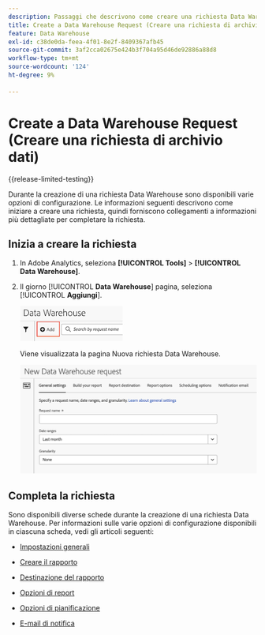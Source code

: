 ```yaml
---
description: Passaggi che descrivono come creare una richiesta Data Warehouse.
title: Create a Data Warehouse Request (Creare una richiesta di archivio dati)
feature: Data Warehouse
exl-id: c38de0da-feea-4f01-8e2f-8409367afb45
source-git-commit: 3af2cca02675e424b3f704a95d46de92886a88d8
workflow-type: tm+mt
source-wordcount: '124'
ht-degree: 9%

---
```


# Create a Data Warehouse Request (Creare una richiesta di archivio dati)

{{release-limited-testing}}

Durante la creazione di una richiesta Data Warehouse sono disponibili varie opzioni di configurazione. Le informazioni seguenti descrivono come iniziare a creare una richiesta, quindi forniscono collegamenti a informazioni più dettagliate per completare la richiesta.

## Inizia a creare la richiesta

1. In Adobe Analytics, seleziona **[!UICONTROL Tools]** > **[!UICONTROL Data Warehouse]**.

1. Il giorno [!UICONTROL **Data Warehouse**] pagina, seleziona [!UICONTROL **Aggiungi**].

   ![Pulsante per aggiungere una richiesta](assets/dw-add-request.png)

   Viene visualizzata la pagina Nuova richiesta Data Warehouse.

   ![Scheda Impostazioni generali](assets/dw-general-settings.png)

## Completa la richiesta

Sono disponibili diverse schede durante la creazione di una richiesta Data Warehouse. Per informazioni sulle varie opzioni di configurazione disponibili in ciascuna scheda, vedi gli articoli seguenti:

* [Impostazioni generali](/help/export/data-warehouse/create-request/dw-general-settings.md)

* [Creare il rapporto](/help/export/data-warehouse/create-request/dw-request-build-report.md)

* [Destinazione del rapporto](/help/export/data-warehouse/create-request/dw-request-report-destinations.md)

* [Opzioni di report](/help/export/data-warehouse/create-request/dw-request-report-options.md)

* [Opzioni di pianificazione](/help/export/data-warehouse/create-request/dw-request-scheduling.md)

* [E-mail di notifica](/help/export/data-warehouse/create-request/dw-request-email.md)
